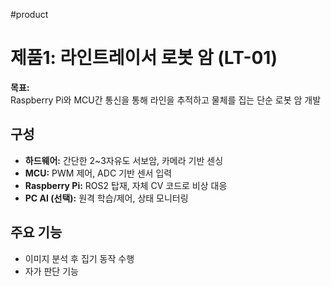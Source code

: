 
#product 
# 제품1: 라인트레이서 로봇 암 (LT-01)

**목표:**  
Raspberry Pi와 MCU간 통신을 통해 라인을 추적하고 물체를 집는 단순 로봇 암 개발

## 구성
- **하드웨어:** 간단한 2~3자유도 서보암, 카메라 기반 센싱
- **MCU:** PWM 제어, ADC 기반 센서 입력
- **Raspberry Pi:** ROS2 탑재, 자체 CV 코드로 비상 대응
- **PC AI (선택):** 원격 학습/제어, 상태 모니터링

## 주요 기능
- 이미지 분석 후 집기 동작 수행
- 자가 판단 기능
